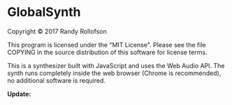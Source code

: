 # GlobalSynth
Copyright © 2017 Randy Rollofson

This program is licensed under the "MIT License". Please see the file COPYING in the source distribution of this software for license terms.

This is a synthesizer built with JavaScript and uses the Web Audio API. The synth runs completely inside the web browser (Chrome is recommended), no additional software is required. 

**Update:**
